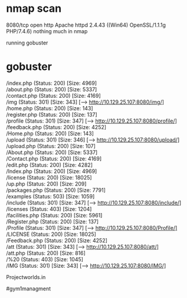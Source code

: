 # nmap scan 
8080/tcp open  http    Apache httpd 2.4.43 ((Win64) OpenSSL/1.1.1g PHP/7.4.6)
nothing much in nmap

running gobuster


# gobuster
/index.php            (Status: 200) [Size: 4969]                                                                                                              
/about.php            (Status: 200) [Size: 5337]                                                                                                              
/contact.php          (Status: 200) [Size: 4169]                                                                                                              
/img                  (Status: 301) [Size: 343] [--> http://10.129.25.107:8080/img/]                                                                          
/home.php             (Status: 200) [Size: 143]                                                                                                               
/register.php         (Status: 200) [Size: 137]                                                                                                               
/profile              (Status: 301) [Size: 347] [--> http://10.129.25.107:8080/profile/]                                                                      
/feedback.php         (Status: 200) [Size: 4252]                                                                                                              
/Home.php             (Status: 200) [Size: 143]                                                                                                               
/upload               (Status: 301) [Size: 346] [--> http://10.129.25.107:8080/upload/]                                                                       
/upload.php           (Status: 200) [Size: 107]                                                                                                               
/About.php            (Status: 200) [Size: 5337]                                                                                                              
/Contact.php          (Status: 200) [Size: 4169]                                                                                                              
/edit.php             (Status: 200) [Size: 4282]                                                                                                              
/Index.php            (Status: 200) [Size: 4969]                                                                                                              
/license              (Status: 200) [Size: 18025]                                                                                                             
/up.php               (Status: 200) [Size: 209]                                                                                                               
/packages.php         (Status: 200) [Size: 7791]                                                                                                              
/examples             (Status: 503) [Size: 1059]                                                                                                              
/include              (Status: 301) [Size: 347] [--> http://10.129.25.107:8080/include/]                                                                      
/licenses             (Status: 403) [Size: 1204]                                                                                                              
/facilities.php       (Status: 200) [Size: 5961]                                                                                                              
/Register.php         (Status: 200) [Size: 137]                                                                                                               
/Profile              (Status: 301) [Size: 347] [--> http://10.129.25.107:8080/Profile/]                                                                      
/LICENSE              (Status: 200) [Size: 18025]                                                                                                             
/Feedback.php         (Status: 200) [Size: 4252]                                                                                                              
/att                  (Status: 301) [Size: 343] [--> http://10.129.25.107:8080/att/]                                                                          
/att.php              (Status: 200) [Size: 816]                                                                                                               
/%20                  (Status: 403) [Size: 1045]                                                                                                              
/IMG                  (Status: 301) [Size: 343] [--> http://10.129.25.107:8080/IMG/]            

Projectworlds.in 

#gym1managment 

